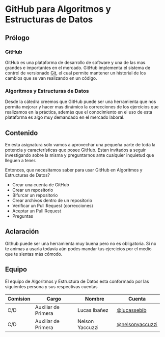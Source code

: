 # GitHub para Algoritmos y Estructuras de Datos

## Prólogo

### GitHub

GitHub es una plataforma de desarrollo de software y una de las mas grandes e importantes en el mercado. GitHub implementa el sistema de control de versionado [Git](https://git-scm.com/), el cual permite mantener un historial de los cambios que se van realizando en un código.

### Algoritmos y Estructuras de Datos

Desde la cátedra creemos que GitHub puede ser una herramienta que nos permita mejorar y hacer mas dinámico la correcciones de los ejercicios que realizamos en la práctica, además que el conocimiento en el uso de esta plataforma es algo muy demandado en el mercado laboral.

## Contenido

En esta asignatura solo vamos a aprovechar una pequeña parte de toda la potencia y características que posee GitHub. Estan invitados a seguir investigando sobre la misma y preguntarnos ante cualquier inquietud que lleguen a tener.

Entonces, que necesitamos saber para usar GitHub en Algoritmos y Estructuras de Datos?

- Crear una cuenta de GitHub
- Crear un repositorio
- Bifurcar un repositorio
- Crear archivos dentro de un repositorio
- Verificar un Pull Request (correcciones)
- Aceptar un Pull Request
- Preguntas

## Aclaración

Github puede ser una herramienta muy buena pero no es obligatoria. Si no te animas a usarla todavía aún podes mandar tus ejercicios por el medio que te sientas más cómodo.

## Equipo

El equipo de Algoritmos y Estructura de Datos esta conformado por las siguientes persona y sus respectivas cuentas

| Comision | Cargo | Nombre | Cuenta | 
|---|---|---|---|
| C/D | Auxiliar de Primera | Lucas Ibañez |  [@lucassebib](https://github.com/lucassebib) |
| C/D | Auxiliar de Primera | Nelson Yaccuzzi |  [@nelsonyaccuzzi](https://github.com/nelsonyaccuzzi) |
